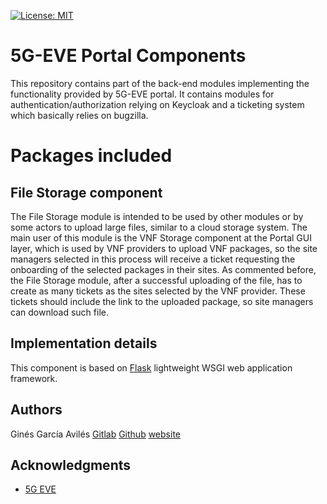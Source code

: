   [![License: MIT](https://img.shields.io/badge/License-MIT-yellow.svg)](https://opensource.org/licenses/MIT)
# 5G-EVE Portal Components
This repository contains part of the back-end modules implementing the functionality provided by 5G-EVE portal. It contains modules for authentication/authorization relying on Keycloak and a ticketing system which basically relies on bugzilla.

# Packages included
## File Storage component
The File Storage module is intended to be used by other modules or by some actors to upload large files, similar to a cloud storage system. The main user of this module is the VNF Storage component at the Portal GUI layer, which is used by VNF providers to upload VNF packages, so the site managers selected in this process will receive a ticket requesting the onboarding of the selected packages in their sites. As commented before, the File Storage module, after a successful uploading of the file, has to create as many tickets as the sites selected by the VNF provider. These tickets should include the link to the uploaded package, so site managers can download such file.

## Implementation details
This component is based on [Flask](http://flask.palletsprojects.com/en/1.1.x/) lightweight WSGI web application framework.

## Authors
Ginés García Avilés [Gitlab](https://gitlab.com/GinesGarcia) [Github](https://github.com/GinesGarcia) [website](https://www.it.uc3m.es/gigarcia/index.html)

## Acknowledgments
* [5G EVE](https://www.5g-eve.eu/)